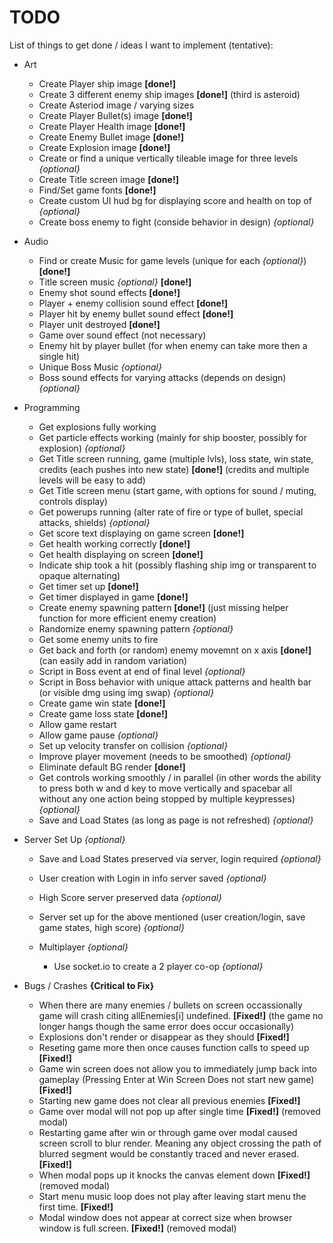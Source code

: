 # TODO

List of things to get done / ideas I want to implement (tentative):

* Art
    * Create Player ship image **[done!]**
    * Create 3 different enemy ship images **[done!]** (third is asteroid)
    * Create Asteriod image / varying sizes
    * Create Player Bullet(s) image **[done!]**
    * Create Player Health image **[done!]**
    * Create Enemy Bullet image **[done!]**
    * Create Explosion image **[done!]**
    * Create or find a unique vertically tileable image for three levels *{optional}*
    * Create Title screen image **[done!]**
    * Find/Set game fonts **[done!]**
    * Create custom UI hud bg for displaying score and health on top of *{optional}*
    * Create boss enemy to fight (conside behavior in design) *{optional}*

* Audio
    * Find or create Music for game levels (unique for each *{optional}*) **[done!]**
    * Title screen music *{optional}* **[done!]**
    * Enemy shot sound effects **[done!]**
    * Player + enemy collision sound effect **[done!]**
    * Player hit by enemy bullet sound effect **[done!]**
    * Player unit destroyed **[done!]**
    * Game over sound effect (not necessary)
    * Enemy hit by player bullet (for when enemy can take more then a single hit)
    * Unique Boss Music *{optional}*
    * Boss sound effects for varying attacks (depends on design) *{optional}*

* Programming
    * Get explosions fully working
    * Get particle effects working (mainly for ship booster, possibly for explosion) *{optional}*
    * Get Title screen running, game (multiple lvls), loss state, win state, credits (each pushes into new state) **[done!]** (credits and multiple levels will be easy to add)
    * Get Title screen menu (start game, with options for sound / muting, controls display)
    * Get powerups running (alter rate of fire or type of bullet, special attacks, shields) *{optional}*
    * Get score text displaying on game screen **[done!]**
    * Get health working correctly **[done!]**
    * Get health displaying on screen **[done!]**
    * Indicate ship took a hit (possibly flashing ship img or transparent to opaque alternating)
    * Get timer set up **[done!]**
    * Get timer displayed in game **[done!]**
    * Create enemy spawning pattern **[done!]** (just missing helper function for more efficient enemy creation)
    * Randomize enemy spawning pattern *{optional}*
    * Get some enemy units to fire
    * Get back and forth (or random) enemy movemnt on x axis **[done!]** (can easily add in random variation)
    * Script in Boss event at end of final level *{optional}*
    * Script in Boss behavior with unique attack patterns and health bar (or visible dmg using img swap) *{optional}*
    * Create game win state **[done!]**
    * Create game loss state **[done!]**
    * Allow game restart
    * Allow game pause *{optional}*
    * Set up velocity transfer on collision *{optional}*
    * Improve player movement (needs to be smoothed) *{optional}*
    * Eliminate default BG render **[done!]**
    * Get controls working smoothly / in parallel (in other words the ability to press both w and d key to move vertically and spacebar all without any one action being stopped by multiple keypresses) *{optional}*
    * Save and Load States (as long as page is not refreshed) *{optional}*

* Server Set Up *{optional}*
    * Save and Load States preserved via server, login required *{optional}*
    * User creation with Login in info server saved *{optional}*
    * High Score server preserved data *{optional}*
    * Server set up for the above mentioned (user creation/login, save game states, high score) *{optional}*

    * Multiplayer *{optional}*
        * Use socket.io to create a 2 player co-op *{optional}*

* Bugs / Crashes **{Critical to Fix}**
    * When there are many enemies / bullets on screen occassionally game will crash citing allEnemies[i] undefined. **[Fixed!]** (the game no longer hangs though the same error does occur occasionally)
    * Explosions don't render or disappear as they should **[Fixed!]**
    * Reseting game more then once causes function calls to speed up **[Fixed!]**
    * Game win screen does not allow you to immediately jump back into gameplay (Pressing Enter at Win Screen Does not start new game) **[Fixed!]**
    * Starting new game does not clear all previous enemies **[Fixed!]**
    * Game over modal will not pop up after single time  **[Fixed!]** (removed modal)
    * Restarting game after win or through game over modal caused screen scroll to blur render. Meaning any object crossing the path of blurred segment would be constantly traced and never erased. **[Fixed!]**
    * When modal pops up it knocks the canvas element down  **[Fixed!]** (removed modal)
    * Start menu music loop does not play after leaving start menu the first time. **[Fixed!]**
    * Modal window does not appear at correct size when browser window is full screen. **[Fixed!]** (removed modal)